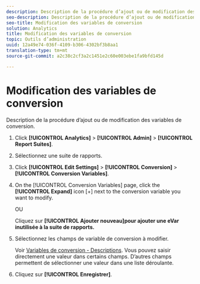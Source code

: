 ```yaml
---
description: Description de la procédure d’ajout ou de modification des variables de conversion.
seo-description: Description de la procédure d’ajout ou de modification des variables de conversion.
seo-title: Modification des variables de conversion
solution: Analytics
title: Modification des variables de conversion
topic: Outils d’administration
uuid: 12a49e74-036f-4109-b306-4302bf3b8aa1
translation-type: tm+mt
source-git-commit: a2c38c2cf3a2c1451e2c60e003ebe1fa9bfd145d

---
```



# Modification des variables de conversion

Description de la procédure d’ajout ou de modification des variables de conversion.

1. Click **[!UICONTROL Analytics]** &gt; **[!UICONTROL Admin]** &gt; **[!UICONTROL Report Suites]**.
1. Sélectionnez une suite de rapports.
1. Click **[!UICONTROL Edit Settings]** &gt; **[!UICONTROL Conversion]** &gt; **[!UICONTROL Conversion Variables]**.
1. On the [!UICONTROL Conversion Variables] page, click the **[!UICONTROL Expand]** icon [+] next to the conversion variable you want to modify.

   OU

   Cliquez sur **[!UICONTROL Ajouter nouveau]pour ajouter une eVar inutilisée à la suite de rapports.**
1. Sélectionnez les champs de variable de conversion à modifier.

   Voir [Variables de conversion - Descriptions](../../../admin/admin/conversion-var-admin/conversion-var-admin.md#section_7C317BB0287A4B8EB0A1A4ECC40627BF). Vous pouvez saisir directement une valeur dans certains champs. D’autres champs permettent de sélectionner une valeur dans une liste déroulante.
1. Cliquez sur **[!UICONTROL Enregistrer]**.
